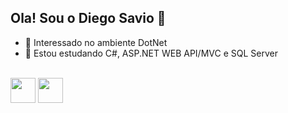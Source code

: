 ## Ola! Sou o Diego Savio 👋

- 👀 Interessado no ambiente DotNet
- 🌱 Estou estudando C#, ASP.NET WEB API/MVC e SQL Server

<div style="display: inline_block"><br>
  <img align="center" heiht="30" width="40" src="https://cdn.jsdelivr.net/gh/devicons/devicon/icons/csharp/csharp-original.svg" />
  <img align="center" heiht="30" width="40" src="https://cdn.jsdelivr.net/gh/devicons/devicon/icons/dotnetcore/dotnetcore-original.svg" />  
</div>
<!---
DiegoSavio00/DiegoSavio00 is a ✨ special ✨ repository because its `README.md` (this file) appears on your GitHub profile.
You can click the Preview link to take a look at your changes.
--->
